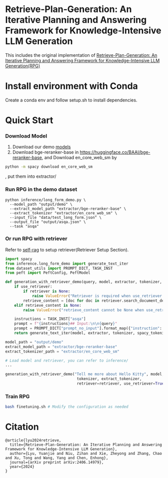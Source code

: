 # Retrieve-Plan-Generation: An Iterative Planning and Answering Framework for Knowledge-Intensive LLM Generation
 

This includes the original implementation of [Retrieve-Plan-Generation: An Iterative Planning and Answering Framework for Knowledge-Intensive LLM Generation(RPG)](https://arxiv.org/abs/2406.14979v1)


# Install environment with Conda
Create a conda env and follow setup.sh to install dependencies.

# Quick Start
### Download Model
1. Download our demo [models](https://drive.google.com/drive/folders/1HXh1LQmWL0XmHVInW4X4Tyg7hEeo0pvW?usp=drive_link)
2. Download bge-reranker-base in https://huggingface.co/BAAI/bge-reranker-base, and Download en_core_web_sm by
```bash
python -m spacy download en_core_web_sm
```
, put them into extractor/

### Run RPG in the demo dataset
```
python inference/long_form_demo.py \
  --model_path "output/demo" \
  --extract_model_path "extractor/bge-reranker-base" \
  --extract_tokenizer "extractor/en_core_web_sm" \
  --input_file "data/test_long_form.json" \
  --output_file "output/asqa.json" \
  --task "asqa"
```

### Or run RPG with retriever
Refer to [self-rag](https://github.com/AkariAsai/self-rag) to setup retriever(Retriever Setup Section). 


```python
import spacy
from inference.long_form_demo import generate_text_iter
from dataset_utils import PROMPT_DICT, TASK_INST
from peft import PeftConfig, PeftModel

def generation_with_retriever_demo(query, model, extractor, tokenizer, spacy_tokenizer, retriever=None, use_retriever=False, retrieve_content=None):
    if use_retriever:
        if retriever is None:
            raise ValueError("Retriever is required when use_retriever is True.")
        retrieve_content = [doc for doc in retriever.search_document_demo(query, n_docs=5)]
    elif retrieve_content is None:
        raise ValueError("retrieve_content cannot be None when use_retriever is False.")

    instructions = TASK_INST["asqa"]
    prompt = f"{instructions}## Input:\n\n{query}"
    prompt = PROMPT_DICT["prompt_no_input"].format_map({"instruction": prompt})
    return generate_text_iter(model, extractor, tokenizer, spacy_tokenizer, prompt, retrieve_content)

model_path = "output/demo"
extract_model_path = "extractor/bge-reranker-base"
extract_tokenizer_path = "extractor/en_core_web_sm"

# Load model and retriever, you can refer to inference/
...

generation_with_retriever_demo("Tell me more about Hello Kitty", model, extractor, 
                                tokenizer, extract_tokenizer,
                                retriever=retriever, use_retriever=True)
```

### Train RPG
```bash
bash finetuning.sh # Modify the configuration as needed
```

# Citation
```
@article{lyu2024retrieve,
  title={Retrieve-Plan-Generation: An Iterative Planning and Answering Framework for Knowledge-Intensive LLM Generation},
  author={Lyu, Yuanjie and Niu, Zihan and Xie, Zheyong and Zhang, Chao and Xu, Tong and Wang, Yang and Chen, Enhong},
  journal={arXiv preprint arXiv:2406.14979},
  year={2024}
}
```
